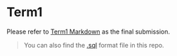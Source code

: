 # Term1

Please refer to [Term1 Markdown](https://github.com/tingchunyin/Term1/blob/main/term_1.md) as the final submission.
> You can also find the [.sql](https://github.com/tingchunyin/Term1/blob/main/term_1.sql) format file in this repo.
